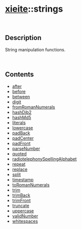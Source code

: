 # [xieite](./xieite.md)\:\:strings

&nbsp;

## Description
String manipulation functions.

&nbsp;

## Contents
- [after](./namespaces/strings/after.md)
- [before](./namespaces/strings/before.md)
- [between](./namespaces/strings/between.md)
- [digit](./namespaces/strings/digit.md)
- [fromRomanNumerals](./namespaces/strings/from_roman_numerals.md)
- [hashDjb2](./namespaces/strings/hash_djb2.md)
- [hashMd5](./namespaces/strings/hash_md5.md)
- [literals](./namespaces/strings/literals.md)
- [lowercase](./namespaces/strings/lowercase.md)
- [padBack](./namespaces/strings/pad_back.md)
- [padCenter](./namespaces/strings/pad_center.md)
- [padFront](./namespaces/strings/pad_front.md)
- [parseNumber](./namespaces/strings/parse_number.md)
- [quoted](./namespaces/strings/quoted.md)
- [radiotelephonySpellingAlphabet](./namespaces/strings/radiotelephony_spelling_alphabet.md)
- [repeat](./namespaces/strings/repeat.md)
- [replace](./namespaces/strings/replace.md)
- [split](./namespaces/strings/split.md)
- [timestamp](./namespaces/strings/timestamp.md)
- [toRomanNumerals](./namespaces/strings/to_roman_numerals.md)
- [trim](./namespaces/strings/trim.md)
- [trimBack](./namespaces/strings/trim_back.md)
- [trimFront](./namespaces/strings/trim_front.md)
- [truncate](./namespaces/strings/truncate.md)
- [uppercase](./namespaces/strings/uppercase.md)
- [validNumber](./namespaces/strings/valid_number.md)
- [whitespaces](./namespaces/strings/whitespaces.md)
